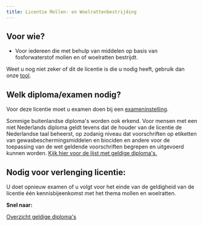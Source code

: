 ```yaml
---
title: Licentie Mollen- en Woelrattenbestrijding
---
```


## Voor wie?

- Voor iedereen die met behulp van middelen op basis van fosforwaterstof mollen en of woelratten bestrijdt.

Weet u nog niet zeker of dit de licentie is die u nodig heeft, gebruik dan onze [tool](/licenties/welke-licentie-heb-ik-nodig).

## Welk diploma/examen nodig?

Voor deze licentie moet u examen doen bij een [exameninstelling](/wat-wij-doen/exameninstellingen).

Sommige buitenlandse diploma's worden ook erkend. Voor mensen met een niet Nederlands diploma geldt tevens dat de houder van de licentie de Nederlandse taal beheerst, op zodanig niveau dat voorschriften op etiketten van gewasbeschermingsmiddelen en biociden en andere voor de toepassing van de wet geldende voorschriften begrepen en uitgevoerd kunnen worden. [Kijk hier voor de lijst met geldige diploma's.](/licenties/licentie-aanvragen/ik-heb-een-buitenlands-diploma)

## Nodig voor verlenging licentie:

U doet opnieuw examen of u volgt voor het einde van de geldigheid van de licentie één kennisbijeenkomst met het thema mollen en woelratten.

**Snel naar:**

[Overzicht geldige diploma's](/licenties/licentie-aanvragen/geldige-diplomas)

<link-container>
<link-button link='{"name": "Welke licentie heb ik nodig?","url": "/licenties/welke-licentie-heb-ik-nodig"}' ></link-button>
<link-button link='{"name": "Licentie aanvragen","url": "/licenties/licentie-aanvragen"}' ></link-button>
<link-button link='{"name": "Licentie verlengen","url": "/licenties/licentie-verlengen"}' ></link-button>
</link-container>
